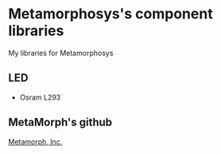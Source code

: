 # Metamorphosys's component libraries
My libraries for Metamorphosys

## LED
- Osram L293

## MetaMorph's github
[Metamorph, Inc.](https://github.com/metamorph-inc)





